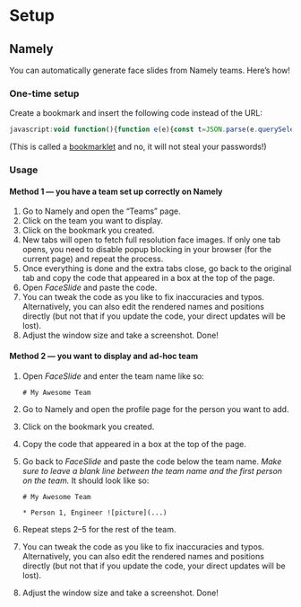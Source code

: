 # Setup

## Namely

You can automatically generate face slides from Namely teams. Here’s how!

### One-time setup

Create a bookmark and insert the following code instead of the URL:

```javascript
javascript:void function(){function e(e){const t=JSON.parse(e.querySelector(".profile-hero").parentNode.dataset.reactProps);return{name:t.profile.fullName,position:t.profile.jobTitle,face:t.profile.imgSrc}}function t(e){return"* "+e.name+", "+e.position+" ![picture]("+e.face+")"}const n=document.createElement("textarea");if(n.style.display="block",document.querySelector(".profile-hero")%3Fdocument.querySelector(".profile-hero").insertAdjacentElement("afterend",n):(document.querySelector("section > .inner_holder").prepend(n),n.style.width="100%25"),document.querySelector(".profile-hero"))n.value=t(e(document));else{const o=[],r=[].slice.call(document.querySelectorAll(".position a:first-child")).map(function(e){return e.href}).filter(function(e){return!e.endsWith("%23")});r.forEach(function(t){const n=window.open(t);n.onload=function(){o.push(e(n.document)),n.close()}});const c=document.querySelector("h1").textContent.replace("Group: ",""),l=setInterval(function(){o.length==r.length%26%26(n.value="%23 "+c+"\n\n"+o.map(t).join("\n"),clearInterval(l),alert("Done!"))},1e3)}}();
```

(This is called a [bookmarklet](https://en.wikipedia.org/wiki/Bookmarklet) and no, it will not steal your passwords!)

### Usage

#### Method 1 — you have a team set up correctly on Namely

1. Go to Namely and open the “Teams” page.
2. Click on the team you want to display.
3. Click on the bookmark you created.
4. New tabs will open to fetch full resolution face images. If only one tab opens, you need to disable popup blocking in your browser (for the current page) and repeat the process.
5. Once everything is done and the extra tabs close, go back to the original tab and copy the code that appeared in a box at the top of the page.
6. Open *FaceSlide* and paste the code.
7. You can tweak the code as you like to fix inaccuracies and typos. Alternatively, you can also edit the rendered names and positions directly (but not that if you update the code, your direct updates will be lost).
8. Adjust the window size and take a screenshot. Done!

#### Method 2 — you want to display and ad-hoc team

1. Open *FaceSlide* and enter the team name like so:

   ```
   # My Awesome Team
   ```
2. Go to Namely and open the profile page for the person you want to add.
3. Click on the bookmark you created.
4. Copy the code that appeared in a box at the top of the page.
5. Go back to *FaceSlide* and paste the code below the team name. *Make sure to leave a blank line between the team name and the first person on the team.* It should look like so:

   ```
   # My Awesome Team

   * Person 1, Engineer ![picture](...)
   ```
6. Repeat steps 2–5 for the rest of the team.
7. You can tweak the code as you like to fix inaccuracies and typos. Alternatively, you can also edit the rendered names and positions directly (but not that if you update the code, your direct updates will be lost).
8. Adjust the window size and take a screenshot. Done!